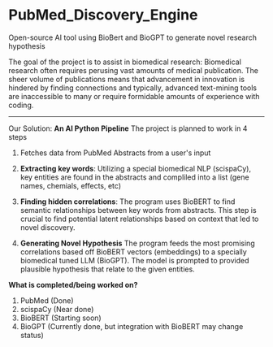 # PubMed_Discovery_Engine
Open-source AI tool using BioBert and BioGPT to generate novel research hypothesis

The goal of the project is to assist in biomedical research:
  Biomedical research often requires perusing vast amounts of medical publication. The sheer volume of publications means that advancement in innovation is hindered by finding connections and typically, advanced text-mining tools are inaccessible to many or require formidable amounts    of experience with coding.

****

Our Solution: ****An AI Python Pipeline****
The project is planned to work in 4 steps
1. Fetches data from PubMed Abstracts from a user's input

2. ****Extracting key words****:
   Utilizing a special biomedical NLP (scispaCy), key entities are found in the abstracts and compliled into a list (gene names, chemials, effects, etc)

3. ****Finding hidden correlations****:
   The program uses BioBERT to find semantic relationships between key words from abstracts. This step is crucial to find potential latent relationships based on context that led to novel discovery.

4. ****Generating Novel Hypothesis****
   The program feeds the most promising correlations based off BioBERT vectors (embeddings) to a specially biomedical tuned LLM (BioGPT). The model is prompted to provided plausible hypothesis that relate to the given entities.
     
****What is completed/being worked on?****
1. PubMed (Done)
2. scispaCy (Near done)
3. BioBERT (Starting soon)
4. BioGPT (Currently done, but integration with BioBERT may change status)

